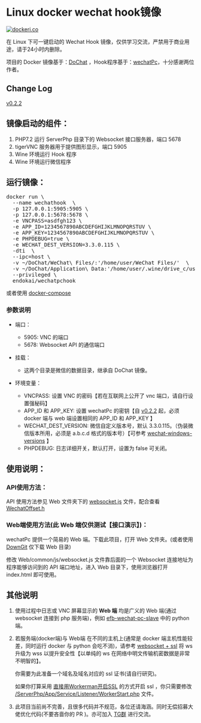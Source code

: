 # Linux docker wechat hook镜像
[![dockeri.co](https://dockeri.co/image/endokai/wechatpchook)](https://hub.docker.com/r/endokai/wechatpchook/tags)

在 Linux 下可一键启动的 Wechat Hook 镜像，仅供学习交流，严禁用于商业用途，请于24小时内删除。

项目的 Docker 镜像基于：[DoChat](https://github.com/huan/docker-wechat) ，Hook程序基于：[wechatPc](https://github.com/chengciming/wechatPc)，十分感谢两位作者。

## Change Log
[v0.2.2](./ChangeLog.md#v022)

## 镜像启动的组件：
1. PHP7.2 运行 ServerPhp 目录下的 Websocket 接口服务器，端口 5678
2. tigerVNC 服务器用于提供图形显示，端口 5905
3. Wine 环境运行 Hook 程序
4. Wine 环境运行微信程序

## 运行镜像：
<pre>
docker run \
  --name wechathook  \
  -p 127.0.0.1:5905:5905 \
  -p 127.0.0.1:5678:5678 \
  -e VNCPASS=asdfgh123 \
  -e APP_ID=1234567890ABCDEFGHIJKLMNOPQRSTUV \
  -e APP_KEY=1234567890ABCDEFGHIJKLMNOPQRSTUV \
  -e PHPDEBUG=true \
  -e WECHAT_DEST_VERSION=3.3.0.115 \
  -dti  \
  --ipc=host \
  -v ~/DoChat/WeChat\ Files/:'/home/user/WeChat Files/'  \
  -v ~/DoChat/Application\ Data:'/home/user/.wine/drive_c/users/user/Application Data/' \
  --privileged \
  endokai/wechatpchook
</pre>

或者使用 [docker-compose](https://github.com/tom-snow/docker-wechatPc/blob/master/docker-compose.yml)

### 参数说明
* 端口：
  * 5905: VNC 的端口
  * 5678: Websocket API 的通信端口

* 挂载：
  * 这两个目录是微信的数据目录，继承自 DoChat 镜像。

* 环境变量：
  * VNCPASS: 设置 VNC 的密码【若在互联网上公开了 vnc 端口，请自行设置强秘码】
  * APP_ID 和 APP_KEY: 设置 wechatPc 的密钥【自 [v0.2.2](./ChangeLog.md#v022) 起，必须 docker 端与 web 端设置相同的 APP_ID 和 APP_KEY 】
  * WECHAT_DEST_VERSION: 微信自定义版本号，默认 3.3.0.115。（伪装微信版本所用，必须是 a.b.c.d 格式的版本号）【可参考 [wechat-windows-versions](https://github.com/tom-snow/wechat-windows-versions/releases) 】
  * PHPDEBUG: 日志详细开关，默认打开，设置为 false 可关闭。

## 使用说明：
### API使用方法：
API 使用方法参见 Web 文件夹下的 [websocket.js](https://github.com/endokai/docker-wechatPc/blob/master/Web/common/js/websocket.js) 文件，配合查看 [WechatOffset.h](https://github.com/endokai/docker-wechatPc/blob/master/WechatDll/WechatDll/WechatOffset.h)

### Web端使用方法(此 Web 端仅供测试【接口演示】)：
wechatPc 提供一个简易的 Web 端。下载此项目，打开 Web 文件夹。(或者使用 [DownGit](https://minhaskamal.github.io/DownGit/#/home) 仅下载 Web 目录)

修改 Web/common/js/websocket.js 文件靠后面的一个 Websocket 连接地址为程序能够访问到的 API 端口地址，进入 Web 目录下，使用浏览器打开 index.html 即可使用。
          
          
## 其他说明
1. 使用过程中日志或 VNC 屏幕显示的 **Web 端** 均是广义的 Web 端(通过 websocket 连接到 php 服务端)，例如 [efb-wechat-pc-slave](https://github.com/Tedrolin/efb-wechat-pc-slave) 中的 python 端。

2. 若服务端(docker端)与 Web端 在不同的主机上(通常是 docker 端主机性能较差，同时运行 docker 与 python 会吃不消)，请参考 [websocket + ssl](https://www.workerman.net/doc/workerman/faq/secure-websocket-server.html) 将 ws 升级为 wss 以提升安全性【以单纯的 ws 在网络中明文传输机密数据是非常不明智的】。

   你需要为此准备一个域名及域名对应的 ssl 证书(请自行研究)。

   如果你打算采用 [直接用Workerman开启SSL](https://www.workerman.net/doc/workerman/faq/secure-websocket-server.html#方法一%20，直接用Workerman开启SSL) 的方式开启 ssl ，你只需要修改 [/ServerPhp/App/Service/Listener/WorkerStart.php](https://github.com/tom-snow/docker-wechatPc/blob/66f4832be94d9917647a1c13c740e62e46faeb95/ServerPhp/App/Service/Listener/WorkerStart.php#L40) 文件。

3. 此项目当前尚不完善，且很多代码并不规范，各位还请海涵。同时无偿招募大佬优化代码(不要吝啬你的 PR )。亦可加入 [TG群](https://t.me/+bHJc6QsHG1xmYTdh) 进行交流。

